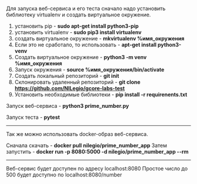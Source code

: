 Для запуска веб-сервиса и его теста сначало надо установить
библиотеку virtualenv и создать виртуальное окружение.

1. установить pip - **sudo apt-get install python3-pip**
2. установить virtualenv - **sudo pip3 install virtualenv**
3. создать виртуальное окружение - **mkvirtualenv %имя_окружения**
4. Если это не сработало, то использовать -
**apt-get install python3-venv**
5. Создать виртуальное окружение - **python3 -m venv %имя_окружения**
6. Запуск окружения - **source %имя_окружения/bin/activate**
7. Создать локальный репозиторий - **git init**
8. Склонировать удаленный репозиторий -
**git clone https://github.com/NILegio/gcore-labs-test**
9. Установить необходимые библиотеки -
**pip install -r requirenents.txt**

Запуск веб-сервиса - **python3 prime_number.py**

Запуск теста - **pytest**

-----------------------------------------------

Так же можно использовать docker-образ веб-сервиса.

Сначала скачать - **docker pull nilegio/prime_number_app**
Затем запустить - **docker run -p 8080:5000 -d nilegio/prime_number_app --rm**

-----------------------------------------------

Веб-сервис будет доступен по адресу localhost:8080
Простое число до 500 будет доступно по localhost:8080/number

